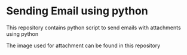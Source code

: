 # Sending Email using python
This repository contains python script to send emails with attachments using python

The image used for attachment can be found in this repository

